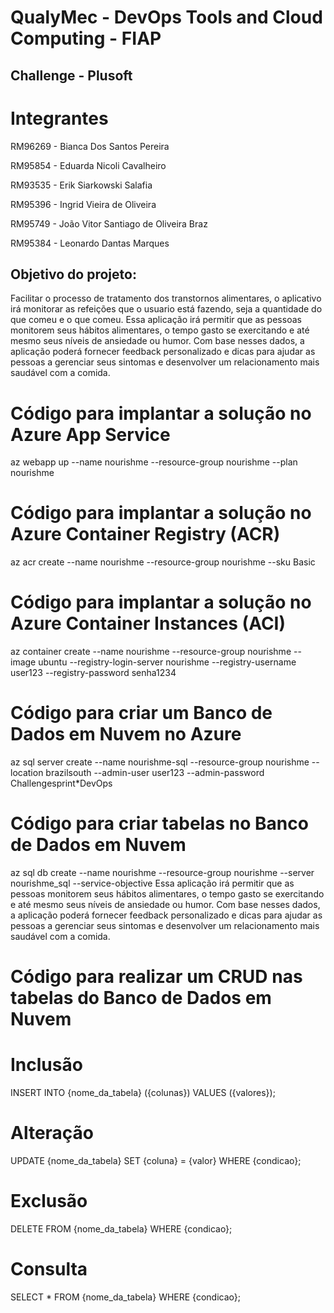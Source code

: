 # QualyMec - DevOps Tools and Cloud Computing - FIAP

## Challenge - Plusoft
# Integrantes
RM96269 - Bianca Dos Santos Pereira

RM95854 - Eduarda Nicoli Cavalheiro

RM93535 - Erik Siarkowski Salafia

RM95396 - Ingrid Vieira de Oliveira

RM95749 - João Vitor Santiago de Oliveira Braz

RM95384 - Leonardo Dantas Marques

## Objetivo do projeto:
Facilitar o processo de tratamento dos transtornos alimentares, o aplicativo irá monitorar as refeições que o usuario está fazendo, seja a quantidade do que comeu e o que comeu.
Essa aplicação irá permitir que as pessoas monitorem seus hábitos alimentares, o tempo gasto se exercitando e até mesmo seus níveis de ansiedade ou humor. Com base nesses dados, a aplicação poderá fornecer feedback personalizado e dicas para ajudar as pessoas a gerenciar seus sintomas e desenvolver um relacionamento mais saudável com a comida. 

# Código para implantar a solução no Azure App Service
az webapp up --name nourishme --resource-group nourishme --plan nourishme

# Código para implantar a solução no Azure Container Registry (ACR)
az acr create --name nourishme --resource-group nourishme --sku Basic

# Código para implantar a solução no Azure Container Instances (ACI)
az container create --name nourishme --resource-group nourishme --image ubuntu --registry-login-server nourishme --registry-username user123 --registry-password senha1234

# Código para criar um Banco de Dados em Nuvem no Azure
az sql server create --name nourishme-sql --resource-group nourishme --location brazilsouth --admin-user user123 --admin-password Challengesprint*DevOps

# Código para criar tabelas no Banco de Dados em Nuvem
az sql db create --name nourishme --resource-group nourishme --server nourishme_sql --service-objective Essa aplicação irá permitir que as pessoas monitorem seus hábitos alimentares, o tempo gasto se exercitando e até mesmo seus níveis de ansiedade ou humor. Com base nesses dados, a aplicação poderá fornecer feedback personalizado e dicas para ajudar as pessoas a gerenciar seus sintomas e desenvolver um relacionamento mais saudável com a comida. 

# Código para realizar um CRUD nas tabelas do Banco de Dados em Nuvem
# Inclusão
INSERT INTO {nome_da_tabela} ({colunas}) VALUES ({valores});

# Alteração
UPDATE {nome_da_tabela} SET {coluna} = {valor} WHERE {condicao};

# Exclusão
DELETE FROM {nome_da_tabela} WHERE {condicao};

# Consulta
SELECT * FROM {nome_da_tabela} WHERE {condicao};
